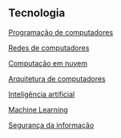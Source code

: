 ## Tecnologia


[Programação de computadores](/Tecnologia/Programacao_de_computadores/programacao.md)</li>
<br/>

[Redes de computadores](/Tecnologia/Redes_de_computadores/redes_de_computadores.md)</li>
<br/>

[Computação em nuvem](/Tecnologia)</li>
<br/>

[Arquitetura de computadores](/Tecnologia)</li>
<br/>

[Inteligência artificial](/Tecnologia)</li>
<br/>

[Machine Learning](/Tecnologia)</li>
<br/>

[Segurança da informação](/Tecnologia)</li>
<br/>
